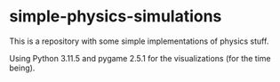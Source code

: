# simple-physics-simulations
This is a repository with some simple implementations of physics stuff.

Using Python 3.11.5 and pygame 2.5.1 for the visualizations (for the time being).

